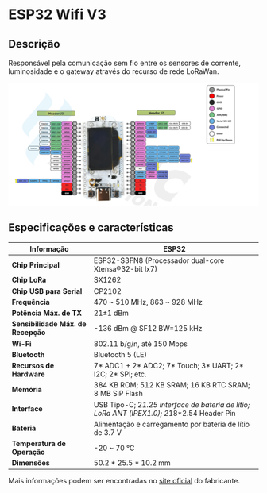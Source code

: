 # ESP32 Wifi V3

## Descrição

Responsável pela comunicação sem fio entre os sensores de corrente, luminosidade e o gateway através do recurso de rede LoRaWan.

<img src="/hardware_utilizado/ESP32 Wifi V3/esp 32 wifi v3.png">

## Especificações e características

| Informação                    | ESP32                                         |
| ----------------------------- | --------------------------------------------- |
| **Chip Principal**            | ESP32-S3FN8 (Processador dual-core Xtensa®32-bit lx7) |
| **Chip LoRa**                 | SX1262                                        |
| **Chip USB para Serial**      | CP2102                                        |
| **Frequência**                | 470 ~ 510 MHz, 863 ~ 928 MHz                      |
| **Potência Máx. de TX**       | 21±1 dBm                                      |
| **Sensibilidade Máx. de Recepção** | -136 dBm @ SF12 BW=125 kHz             |
| **Wi-Fi**                     | 802.11 b/g/n, até 150 Mbps                    |
| **Bluetooth**                 | Bluetooth 5 (LE)                              |
| **Recursos de Hardware**      | 7* ADC1 + 2* ADC2; 7* Touch; 3* UART; 2* I2C; 2* SPI; etc. |
| **Memória**                   | 384 KB ROM; 512 KB SRAM; 16 KB RTC SRAM; 8 MB SiP Flash |
| **Interface**                 | USB Tipo-C; 2*1.25 interface de bateria de lítio; LoRa ANT (IPEX1.0); 2*18*2.54 Header Pin |
| **Bateria**                   | Alimentação e carregamento por bateria de lítio de 3.7 V |
| **Temperatura de Operação**   | -20 ~ 70 ℃                                    |
| **Dimensões**                 | 50.2 * 25.5 * 10.2 mm                         |

Mais informações podem ser encontradas no [site oficial](https://heltec.org/project/wifi-lora-32-v3/) do fabricante.
